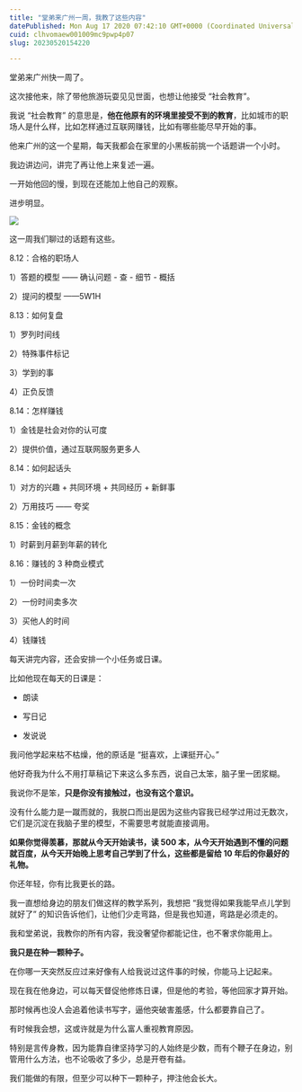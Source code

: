 ```yaml
---
title: "堂弟来广州一周，我教了这些内容"
datePublished: Mon Aug 17 2020 07:42:10 GMT+0000 (Coordinated Universal Time)
cuid: clhvomaew001009mc9pwp4p07
slug: 20230520154220

---
```


堂弟来广州快一周了。

这次接他来，除了带他旅游玩耍见见世面，也想让他接受 “社会教育”。

我说 “社会教育” 的意思是，**他在他原有的环境里接受不到的教育**，比如城市的职场人是什么样，比如怎样通过互联网赚钱，比如有哪些能尽早开始的事。

他来广州的这一个星期，每天我都会在家里的小黑板前挑一个话题讲一个小时。

我边讲边问，讲完了再让他上来复述一遍。

一开始他回的慢，到现在还能加上他自己的观察。

进步明显。

![](https://cdn.hashnode.com/res/hashnode/image/upload/v1684568518514/4848330b-9f72-4805-8b29-9cb43adba316.jpeg)

这一周我们聊过的话题有这些。

8.12：合格的职场人

1）答题的模型 —— 确认问题 - 查 - 细节 - 概括

2）提问的模型 ——5W1H

8.13：如何复盘

1）罗列时间线

2）特殊事件标记

3）学到的事

4）正负反馈

8.14：怎样赚钱

1）金钱是社会对你的认可度

2）提供价值，通过互联网服务更多人

8.14：如何起话头

1）对方的兴趣 + 共同环境 + 共同经历 + 新鲜事

2）万用技巧 —— 夸奖

8.15：金钱的概念

1）时薪到月薪到年薪的转化

8.16：赚钱的 3 种商业模式

1）一份时间卖一次

2）一份时间卖多次

3）买他人的时间

4）钱赚钱

每天讲完内容，还会安排一个小任务或日课。

比如他现在每天的日课是：

* 朗读
    
* 写日记
    
* 发说说
    

我问他学起来枯不枯燥，他的原话是 “挺喜欢，上课挺开心。”

他好奇我为什么不用打草稿记下来这么多东西，说自己太笨，脑子里一团浆糊。

我说你不是笨，**只是你没有接触过，也没有这个意识。**

没有什么能力是一蹴而就的，我脱口而出是因为这些内容我已经学过用过无数次，它们是沉淀在我脑子里的模型，不需要思考就能直接调用。

**如果你觉得羡慕，那就从今天开始读书，读 500 本，从今天开始遇到不懂的问题就百度，从今天开始晚上思考自己学到了什么，这些都是留给 10 年后的你最好的礼物。**

你还年轻，你有比我更长的路。

我一直想给身边的朋友们做这样的教学系列，我想把 “我觉得如果我能早点儿学到就好了” 的知识告诉他们，让他们少走弯路，但是我也知道，弯路是必须走的。

我和堂弟说，我教你的所有内容，我没奢望你都能记住，也不奢求你能用上。

**我只是在种一颗种子。**

在你哪一天突然反应过来好像有人给我说过这件事的时候，你能马上记起来。

现在我在他身边，可以每天督促他修炼日课，但是他的考验，等他回家才算开始。

那时候再也没人会追着他读书写字，逼他突破害羞感，什么都要靠自己了。

有时候我会想，这或许就是为什么富人重视教育原因。

特别是言传身教，因为能靠自律坚持学习的人始终是少数，而有个鞭子在身边，别管用什么方法，也不论吸收了多少，总是开卷有益。

我们能做的有限，但至少可以种下一颗种子，押注他会长大。